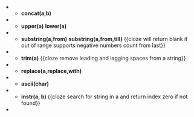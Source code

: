 - - __concat(a,b)__
- - __upper(a)__ 
     __lower(a)__
- - __substring(a,from)__
    __substring(a,from,till)__
    {{cloze will return blank if out of range supports negative numbers count from last}}
- - __trim(a)__ {{cloze remove leading and lagging spaces from a string}}
- - __replace(a,replace,with)__
- - __ascii(char)__
- - __instr(a, b)__ {{cloze search for string in a and return index zero if not found}}
-